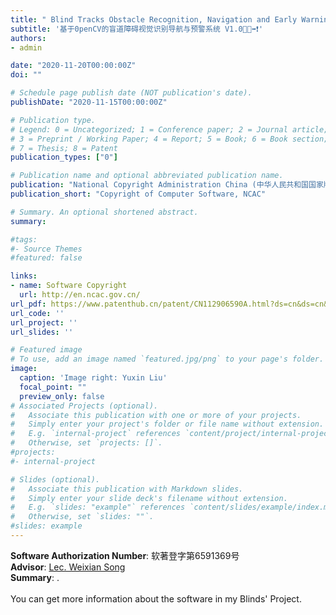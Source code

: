 ```yaml
---
title: " Blind Tracks Obstacle Recognition, Navigation and Early Warning System via OpenCV V1.0"
subtitle: '基于0penCV的盲道障碍视觉识别导航与预警系统 V1.0👨‍🦯➡❗'
authors:
- admin

date: "2020-11-20T00:00:00Z"
doi: ""

# Schedule page publish date (NOT publication's date).
publishDate: "2020-11-15T00:00:00Z"

# Publication type.
# Legend: 0 = Uncategorized; 1 = Conference paper; 2 = Journal article;
# 3 = Preprint / Working Paper; 4 = Report; 5 = Book; 6 = Book section;
# 7 = Thesis; 8 = Patent
publication_types: ["0"]

# Publication name and optional abbreviated publication name.
publication: "National Copyright Administration China (中华人民共和国国家版权局)"
publication_short: "Copyright of Computer Software, NCAC"

# Summary. An optional shortened abstract.
summary:

#tags:
#- Source Themes
#featured: false

links:
- name: Software Copyright 
  url: http://en.ncac.gov.cn/
url_pdf: https://www.patenthub.cn/patent/CN112906590A.html?ds=cn&ds=cn&dm=mix&p=1&ps=10&s=score!&m=none&q=%E4%B8%9C%E5%8C%97%E5%86%9C%E4%B8%9A%E5%A4%A7%E5%AD%A6%20%E5%88%98%E5%AE%87%E6%98%95#/pdf
url_code: ''
url_project: ''
url_slides: ''

# Featured image
# To use, add an image named `featured.jpg/png` to your page's folder. 
image:
  caption: 'Image right: Yuxin Liu'
  focal_point: ""
  preview_only: false
# Associated Projects (optional).
#   Associate this publication with one or more of your projects.
#   Simply enter your project's folder or file name without extension.
#   E.g. `internal-project` references `content/project/internal-project/index.md`.
#   Otherwise, set `projects: []`.
#projects:
#- internal-project

# Slides (optional).
#   Associate this publication with Markdown slides.
#   Simply enter your slide deck's filename without extension.
#   E.g. `slides: "example"` references `content/slides/example/index.md`.
#   Otherwise, set `slides: ""`.
#slides: example
---
```

**Software Authorization Number**: 软著登字第6591369号<br>
**Advisor**: [Lec. Weixian Song](http://dqxx.neau.edu.cn/info/1091/1940.htm)<br>
**Summary**: .<br>
<br>You can get more information about the software in my Blinds' Project.